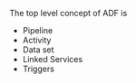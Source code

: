 The top level concept of ADF is 
  - Pipeline
  - Activity
  - Data set
  - Linked Services
  - Triggers
